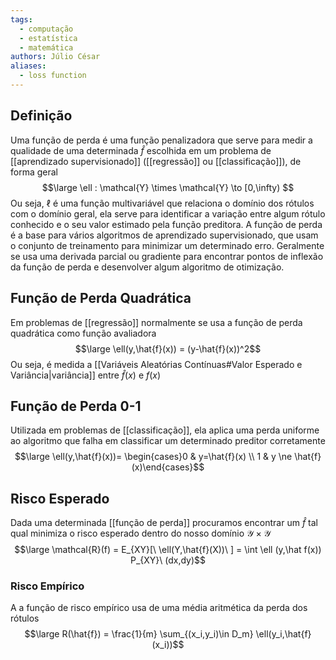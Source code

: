 ```yaml
---
tags:
  - computação
  - estatística
  - matemática
authors: Júlio César
aliases:
  - loss function
---
```

## Definição

Uma função de perda é uma função penalizadora que serve para medir a qualidade de uma determinada $\hat{f}$ escolhida em um problema de [[aprendizado supervisionado]] ([[regressão]] ou [[classificação]]), de forma geral
$$\large \ell : \mathcal{Y} \times \mathcal{Y} \to [0,\infty) $$
Ou seja, $\ell$ é uma função multivariável que relaciona o domínio dos rótulos com o domínio geral, ela serve para identificar a variação entre algum rótulo conhecido e o seu valor estimado pela função preditora.
A função de perda é a base para vários algoritmos de aprendizado supervisionado, que usam o conjunto de treinamento para minimizar um determinado erro. Geralmente se usa uma derivada parcial ou gradiente para encontrar pontos de inflexão da função de perda e desenvolver algum algoritmo de otimização.
## Função de Perda Quadrática

Em problemas de [[regressão]] normalmente se usa a função de perda quadrática como função avaliadora
$$\large \ell(y,\hat{f}(x)) = (y-\hat{f}(x))^2$$
Ou seja, é medida a [[Variáveis Aleatórias Contínuas#Valor Esperado e Variância|variância]] entre $\hat f(x)$ e $f(x)$

## Função de Perda 0-1

Utilizada em problemas de [[classificação]], ela aplica uma perda uniforme ao algoritmo que falha em classificar um determinado preditor corretamente
$$\large \ell(y,\hat{f}(x))= \begin{cases}0 & y=\hat{f}(x) \\ 1 & y \ne \hat{f}(x)\end{cases}$$

## Risco Esperado

Dada uma determinada [[função de perda]] procuramos encontrar um $\hat{f}$ tal qual minimiza o risco esperado dentro do nosso domínio $\mathcal{Y} \times \mathcal{Y}$
$$\large \mathcal{R}(f) = E_{XY}[\ \ell(Y,\hat{f}(X))\ ] = \int \ell (y,\hat f(x)) P_{XY}\ (dx,dy)$$
### Risco Empírico
A a função de risco empírico usa de uma média aritmética da perda dos rótulos
$$\large R(\hat{f}) = \frac{1}{m} \sum_{(x_i,y_i)\in D_m} \ell(y_i,\hat{f}(x_i))$$
